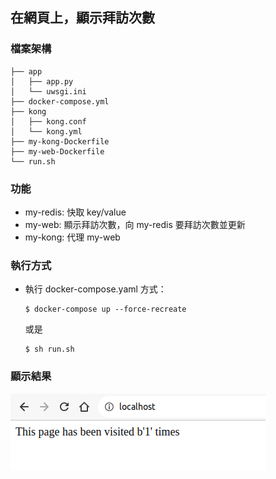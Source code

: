 ## 在網頁上，顯示拜訪次數

### 檔案架構
```
├── app
│   ├── app.py
│   └── uwsgi.ini
├── docker-compose.yml
├── kong
│   ├── kong.conf
│   └── kong.yml
├── my-kong-Dockerfile
├── my-web-Dockerfile
└── run.sh
```

### 功能
- my-redis: 快取 key/value
- my-web: 顯示拜訪次數，向 my-redis 要拜訪次數並更新
- my-kong: 代理 my-web

### 執行方式
- 執行 docker-compose.yaml 方式：
  ```
  $ docker-compose up --force-recreate
  ```
  或是
  ```
  $ sh run.sh
  ```

### 顯示結果
![](static/img1-web.png)
